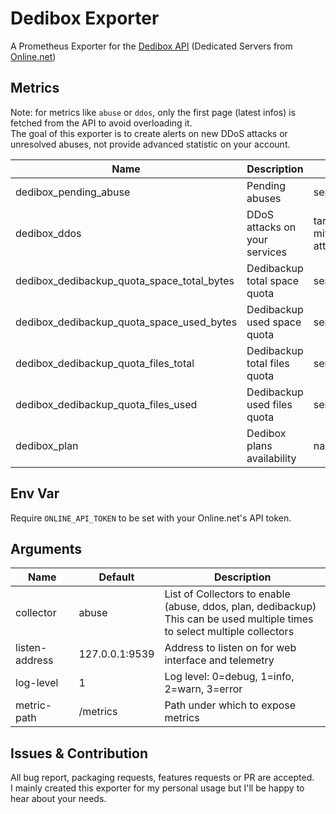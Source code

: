 # Dedibox Exporter

A Prometheus Exporter for the [Dedibox API](https://console.online.net/fr/api/) (Dedicated Servers from [Online.net](https://www.scaleway.com/en/dedibox/))

## Metrics

Note: for metrics like `abuse` or `ddos`, only the first page (latest infos) is fetched from the API to avoid overloading it.  
The goal of this exporter is to create alerts on new DDoS attacks or unresolved abuses, not provide advanced statistic on your account.

| Name | Description | Labels |
| -------- | -------- | -------- |
| dedibox_pending_abuse | Pending abuses | service, category |
| dedibox_ddos | DDoS attacks on your services | target, mitigation_system, attack_type |
| dedibox_dedibackup_quota_space_total_bytes | Dedibackup total space quota | server_id, active |
| dedibox_dedibackup_quota_space_used_bytes | Dedibackup used space quota | server_id, active |
| dedibox_dedibackup_quota_files_total | Dedibackup total files quota | server_id, active |
| dedibox_dedibackup_quota_files_used | Dedibackup used files quota | server_id, active |
| dedibox_plan | Dedibox plans availability | name, datacenter |

## Env Var

Require `ONLINE_API_TOKEN` to be set with your Online.net's API token.

## Arguments

| Name | Default | Description |
| -------- | -------- | -------- |
| collector | abuse | List of Collectors to enable (abuse, ddos, plan, dedibackup)<br />This can be used multiple times to select multiple collectors |
| listen-address | 127.0.0.1:9539 | Address to listen on for web interface and telemetry |
| log-level | 1 | Log level: 0=debug, 1=info, 2=warn, 3=error |
| metric-path | /metrics | Path under which to expose metrics |

## Issues & Contribution
All bug report, packaging requests, features requests or PR are accepted.  
I mainly created this exporter for my personal usage but I'll be happy to hear about your needs.
